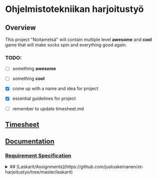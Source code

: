 # Ohjelmistotekniikan harjoitustyö
## Overview
This project "Noitametsä" will contain multiple level **awesome** and **cool** game that will make socks spin and everything good again. 

### TODO:
- [ ] something **awesome** 
- [ ] something **cool**
- [x] come up with a name and idea for project
- [x] essential guidelines for project
- [ ] remember to update timesheet.md


## [Timesheet](https://github.com/justuskeinanen/ot-harjoitustyo/blob/master/documentation/timesheet.md)
## [Documentation](https://github.com/justuskeinanen/ot-harjoitustyo/tree/master/documentation)
### [Requirement Specification](documentation/Requirement_specification.md)
<details>
  <summary> ## [Laskarit/Assignments](https://github.com/justuskeinanen/ot-harjoitustyo/tree/master/laskarit)</summary>
  
  
### [Week 1](https://github.com/justuskeinanen/ot-harjoitustyo/tree/master/laskarit/viikko1)
* [git](https://github.com/justuskeinanen/ot-harjoitustyo/blob/master/laskarit/viikko1/gitlog.txt)
* [bash](https://github.com/justuskeinanen/ot-harjoitustyo/blob/master/laskarit/viikko1/komentorivi.txt)
  
  </details>
  
